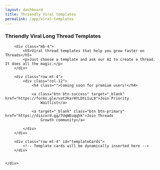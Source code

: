 ```yaml
---
layout: dashboard
title: Thriendly Viral templates
permalink: /app/viral-templates
---
```


<link href="https://cdn.jsdelivr.net/npm/bootstrap@5.1.3/dist/css/bootstrap.min.css" rel="stylesheet">
<link rel="stylesheet" href="https://cdnjs.cloudflare.com/ajax/libs/font-awesome/5.15.3/css/all.min.css">
<style>
    .card-hover:hover {
        transform: translateY(-5px);
        box-shadow: 0 4px 15px rgba(0, 0, 0, 0.1);
        transition: all 0.3s ease;
    }
</style>

<div id="content">
    <div class="container mt-4">
        <h3 class="mb-4 text-primary">Thriendly Viral Long Thread Templates</h3>

        <div class="mb-4">
            <h5>Viral thread templates that help you grow faster on Threads</h5>
            <p>Just choose a template and ask our AI to create a thread. It does all the magic.</p>
        </div>

        <div class="row mt-4">
            <div class="col-12">
                <h4 class="">Coming soon for premium users!</h4>
                
                <a class="btn btn-success" target="_blank" href="https://forms.gle/vat3karHYLDtL1uL9">Join Priority
                    Waitlist</a>

                <a target="_blank" class="btn btn-primary" href="https://discord.gg/7UqWEuqqhk">Join Threads
                    Growth community</a>

            </div>
        </div>

        <div class="row mt-4" id="templateCards">
            <!-- Template cards will be dynamically inserted here -->
        </div>

        
    </div>

</div>

<script src="https://code.jquery.com/jquery-3.6.0.min.js"></script>
<script src="https://cdn.jsdelivr.net/npm/bootstrap@5.1.3/dist/js/bootstrap.bundle.min.js"></script>
<script type="module" src="{{ site.baseurl }}/assets/js/firebaseauth.js"></script>
<script src="{{ site.baseurl }}/assets/js/smartreply.js"></script>
<script>
    // Define the JSON data for thread templates
    const threadTemplates = [
        {
            title: "How-To Guide",
            description: "Step-by-step instructions on a specific topic",
            icon: "fas fa-list-ol"
        },
        {
            title: "Top 10 List",
            description: "Curated list of best items in a category",
            icon: "fas fa-trophy"
        },
        {
            title: "Expert Interview",
            description: "Insights from an industry professional",
            icon: "fas fa-user-tie"
        },
        {
            title: "Myth Busting",
            description: "Debunking common misconceptions",
            icon: "fas fa-ban"
        },
        {
            title: "Case Study",
            description: "In-depth analysis of a specific example",
            icon: "fas fa-search"
        },
        {
            title: "Product Review",
            description: "Detailed evaluation of a product or service",
            icon: "fas fa-star"
        }
    ];

    // Function to create a card for each template
    function createTemplateCard(template) {
        return `
            <div class="col-md-6 col-lg-4 mb-4">
                <div class="card h-100 card-hover">
                    <div class="card-body text-center">
                        <i class="${template.icon} fa-2x mb-3 text-primary"></i>
                        <h5 class="card-title">${template.title}</h5>
                        <p class="card-text">${template.description}</p>
                    </div>
                    <div class="card-footer bg-transparent border-0 text-center">
                        <button class="btn btn-outline-primary btn-sm mb-3">Use Template</button>
                    </div>
                </div>
            </div>
        `;
    }

    // Function to load and display template cards
    function loadTemplateCards() {
        const cardContainer = $('#templateCards');
        threadTemplates.forEach(template => {
            cardContainer.append(createTemplateCard(template));
        });
    }

    // Load cards when the document is ready
    $(document).ready(function () {
        loadTemplateCards();
    });
</script>

<script type="module">
    import { checkAuthAndExecute } from "{{ site.baseurl }}/assets/js/firebaseauth.js";

    // Your existing script code here
</script>